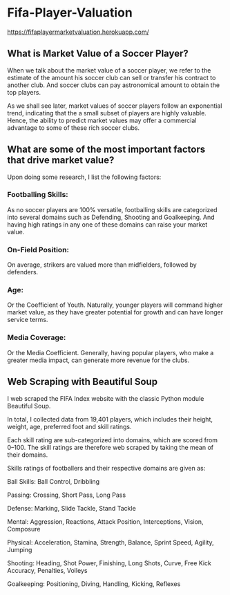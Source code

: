 # Fifa-Player-Valuation
https://fifaplayermarketvaluation.herokuapp.com/

## What is Market Value of a Soccer Player?

When we talk about the market value of a soccer player, we refer to the estimate of the amount his soccer club can sell or transfer his contract to another club. And soccer clubs can pay astronomical amount to obtain the top players.

As we shall see later, market values of soccer players follow an exponential trend, indicating that the a small subset of players are highly valuable. Hence, the ability to predict market values may offer a commercial advantage to some of these rich soccer clubs.

## What are some of the most important factors that drive market value?
Upon doing some research, I list the following factors:

### Footballing Skills:
As no soccer players are 100% versatile, footballing skills are categorized into several domains such as Defending, Shooting and Goalkeeping. And having high ratings in any one of these domains can raise your market value.

### On-Field Position:
On average, strikers are valued more than midfielders, followed by defenders.

### Age:
Or the Coefficient of Youth. Naturally, younger players will command higher market value, as they have greater potential for growth and can have longer service terms.

### Media Coverage:
Or the Media Coefficient. Generally, having popular players, who make a greater media impact, can generate more revenue for the clubs.

## Web Scraping with Beautiful Soup

I web scraped the FIFA Index website with the classic Python module Beautiful Soup.

In total, I collected data from 19,401 players, which includes their height, weight, age, preferred foot and skill ratings.

Each skill rating are sub-categorized into domains, which are scored from 0–100. The skill ratings are therefore web scraped by taking the mean of their domains.

Skills ratings of footballers and their respective domains are given as:

Ball Skills: Ball Control, Dribbling

Passing: Crossing, Short Pass, Long Pass

Defense: Marking, Slide Tackle, Stand Tackle

Mental: Aggression, Reactions, Attack Position, Interceptions, Vision, Composure

Physical: Acceleration, Stamina, Strength, Balance, Sprint Speed, Agility, Jumping

Shooting: Heading, Shot Power, Finishing, Long Shots, Curve, Free Kick Accuracy, Penalties, Volleys

Goalkeeping: Positioning, Diving, Handling, Kicking, Reflexes
